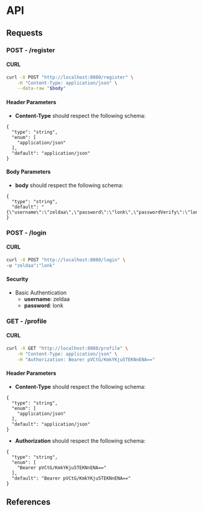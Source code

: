 # API

## Requests

### **POST** - /register

#### CURL

```sh
curl -X POST "http://localhost:8080/register" \
    -H "Content-Type: application/json" \
    --data-raw "$body"
```

#### Header Parameters

- **Content-Type** should respect the following schema:

```
{
  "type": "string",
  "enum": [
    "application/json"
  ],
  "default": "application/json"
}
```

#### Body Parameters

- **body** should respect the following schema:

```
{
  "type": "string",
  "default": "{\"username\":\"zeldaa\",\"password\":\"lonk\",\"passwordVerify\":\"lonk\"}"
}
```

### **POST** - /login

#### CURL

```sh
curl -X POST "http://localhost:8080/login" \
-u "zeldaa":"lonk"
```

#### Security

- Basic Authentication
  - **username**: zeldaa
  - **password**: lonk

### **GET** - /profile

#### CURL

```sh
curl -X GET "http://localhost:8080/profile" \
    -H "Content-Type: application/json" \
    -H "Authorization: Bearer pVCtG/KmkYKju5TEKNnENA=="
```

#### Header Parameters

- **Content-Type** should respect the following schema:

```
{
  "type": "string",
  "enum": [
    "application/json"
  ],
  "default": "application/json"
}
```
- **Authorization** should respect the following schema:

```
{
  "type": "string",
  "enum": [
    "Bearer pVCtG/KmkYKju5TEKNnENA=="
  ],
  "default": "Bearer pVCtG/KmkYKju5TEKNnENA=="
}
```

## References


